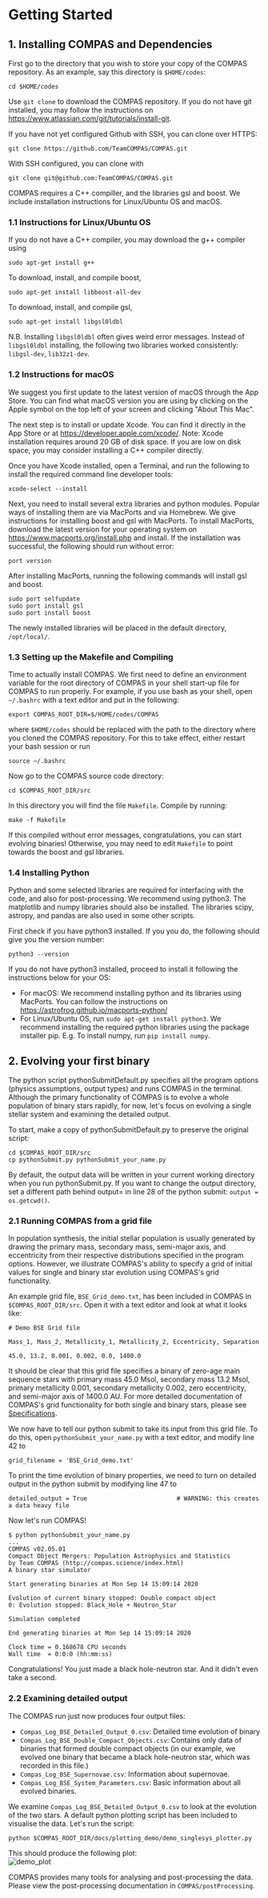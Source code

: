 [//]: ## (grip -b getting_started.md)


# Getting Started

## 1. Installing COMPAS and Dependencies
First go to the directory that you wish to store your copy of the COMPAS repository. As an example, say this directory is `$HOME/codes`:

    cd $HOME/codes

 Use `git clone` to download the COMPAS repository. If you do not have git installed, you may follow the instructions on https://www.atlassian.com/git/tutorials/install-git.
 
 If you have not yet configured Github with SSH, you can clone over HTTPS:

    git clone https://github.com/TeamCOMPAS/COMPAS.git

With SSH configured, you can clone with

    git clone git@github.com:TeamCOMPAS/COMPAS.git

COMPAS requires a C++ compiller, and the libraries gsl and boost. We include installation instructions for Linux/Ubuntu OS and macOS. 

### 1.1 Instructions for Linux/Ubuntu OS
[//]: ## (Jeff, Reinhold and other Linux/Ubuntu users should check if instructions are correct)
If you do not have a C++ compiler, you may download the g++ compiler using

    sudo apt-get install g++

To download, install, and compile boost,

    sudo apt-get install libboost-all-dev

To download, install, and compile gsl,

    sudo apt-get install libgsl0ldbl

[//]: ## (What is this?)

N.B. Installing `libgsl0ldbl` often gives weird error messages. Instead of `libgsl0ldbl` installing, the following two libraries worked consistently: `libgsl-dev`, `lib32z1-dev`.

### 1.2 Instructions for macOS
[//]: ## (Ilya, Floor, Alejandro, and other Mac users should check if instructions are correct)
We suggest you first update to the latest version of macOS through the App Store. You can find what macOS version you are using by clicking on the Apple symbol on the top left of your screen and clicking "About This Mac".

The next step is to install or update Xcode. You can find it directly in the App Store or at https://developer.apple.com/xcode/. Note: Xcode installation requires around 20 GB of disk space. If you are low on disk space, you may consider installing a C++ compiler directly.
 
Once you have Xcode installed, open a Terminal, and run the following to install the required command line developer tools:

[//]: ## (Not sure if this still works)
 
    xcode-select --install

Next, you need to install several extra libraries and python modules. Popular ways of installing them are via MacPorts and via Homebrew. We give instructions for installing boost and gsl with MacPorts. To install MacPorts, download the latest version for your operating system on https://www.macports.org/install.php and install. If the installation was successful, the following should run without error:

    port version

After installing MacPorts, running the following commands will install gsl and boost.

    sudo port selfupdate
    sudo port install gsl
    sudo port install boost

The newly installed libraries will be placed in the default directory, `/opt/local/`.

### 1.3 Setting up the Makefile and Compiling
Time to actually install COMPAS. We first need to define an environment variable for the root directory of COMPAS in your shell start-up file for COMPAS to run properly. For example, if you use bash as your shell, open `~/.bashrc` with a text editor and put in the following:

    export COMPAS_ROOT_DIR=$/HOME/codes/COMPAS

where `$HOME/codes` should be replaced with the path to the directory where you cloned the COMPAS repository. For this to take effect, either restart your bash session or run

    source ~/.bashrc
    
Now go to the COMPAS source code directory:

    cd $COMPAS_ROOT_DIR/src

In this directory you will find the file `Makefile`. Compile by running:

    make -f Makefile

If this compiled without error messages, congratulations, you can start evolving binaries! Otherwise, you may need to edit `Makefile` to point towards the boost and gsl libraries.

### 1.4 Installing Python
Python and some selected libraries are required for interfacing with the code, and also for post-processing. We recommend using python3. The matplotlib and numpy libraries should also be installed. The libraries scipy, astropy, and pandas are also used in some other scripts.

First check if you have python3 installed. If you you do, the following should give you the version number:

    python3 --version

If you do not have python3 installed, proceed to install it following the instructions below for your OS:

* For macOS: We recommend installing python and its libraries using MacPorts. You can follow the instructions on https://astrofrog.github.io/macports-python/
* For Linux/Ubuntu OS, run `sudo apt-get install python3`. We recommend installing the required python libraries using the package installer pip. E.g. To install numpy, run `pip install numpy`.


## 2. Evolving your first binary
The python script pythonSubmitDefault.py specifies all the program options (physics assumptions, output types) and runs COMPAS in the terminal. Although the primary functionality of COMPAS is to evolve a whole population of binary stars rapidly, for now, let's focus on evolving a single stellar system and examining the detailed output.

To start, make a copy of pythonSubmitDefault.py to preserve the original script:

    cd $COMPAS_ROOT_DIR/src
    cp pythonSubmit.py pythonSubmit_your_name.py

By default, the output data will be written in your current working directory when you run pythonSubmit.py. If you want to change the output directory, set a different path behind output= in line 28 of the python submit: `output = os.getcwd()`.

### 2.1 Running COMPAS from a grid file
In population synthesis, the initial stellar population is usually generated by drawing the primary mass, secondary mass, semi-major axis, and eccentricity from their respective distributions specified in the program options. However, we illustrate COMPAS's ability to specify a grid of initial values for single and binary star evolution using COMPAS's grid functionality.

An example grid file, `BSE_Grid_demo.txt`, has been included in COMPAS in `$COMPAS_ROOT_DIR/src`. Open it with a text editor and look at what it looks like:

    # Demo BSE Grid file

    Mass_1, Mass_2, Metallicity_1, Metallicity_2, Eccentricity, Separation
    
    45.0, 13.2, 0.001, 0.002, 0.0, 1400.0


It should be clear that this grid file specifies a binary of zero-age main sequence stars with primary mass 45.0 Msol, secondary mass 13.2 Msol, primary metallicity 0.001, secondary metallicity 0.002, zero eccentricity, and semi-major axis of 1400.0 AU. For more detailed documentation of COMPAS's grid functionality for both single and binary stars, please see [Specifications](https://github.com/TeamCOMPAS/COMPAS/tree/master/docs/COMPAS_Doc.pdf).

We now have to tell our python submit to take its input from this grid file. To do this, open `pythonSubmit_your_name.py` with a text editor, and modify line 42 to

    grid_filename = 'BSE_Grid_demo.txt'

To print the time evolution of binary properties, we need to turn on detailed output in the python submit by modifying line 47 to

    detailed_output = True                         # WARNING: this creates a data heavy file

Now let's run COMPAS!

    $ python pythonSubmit_your_name.py
    ...
    COMPAS v02.05.01
    Compact Object Mergers: Population Astrophysics and Statistics 
    by Team COMPAS (http://compas.science/index.html)
    A binary star simulator

    Start generating binaries at Mon Sep 14 15:09:14 2020

    Evolution of current binary stopped: Double compact object
    0: Evolution stopped: Black_Hole + Neutron_Star

    Simulation completed

    End generating binaries at Mon Sep 14 15:09:14 2020

    Clock time = 0.168678 CPU seconds
    Wall time  = 0:0:0 (hh:mm:ss)

Congratulations! You just made a black hole-neutron star. And it didn't even take a second.


### 2.2 Examining detailed output
The COMPAS run just now produces four output files:

* `Compas_Log_BSE_Detailed_Output_0.csv`: Detailed time evolution of binary
* `Compas_Log_BSE_Double_Compact_Objects.csv`: Contains only data of binaries that formed double compact objects (in our example, we evolved one binary that became a black hole-neutron star, which was recorded in this file.)
* `Compas_Log_BSE_Supernovae.csv`: Information about supernovae.
* `Compas_Log_BSE_System_Parameters.csv`: Basic information about all evolved binaries.

We examine `Compas_Log_BSE_Detailed_Output_0.csv` to look at the evolution of the two stars. A default python plotting script has been included to visualise the data. Let's run the script:

    python $COMPAS_ROOT_DIR/docs/plotting_demo/demo_singlesys_plotter.py

This should produce the following plot:  
![demo_plot](plotting_demo/demo_plot.png)

COMPAS provides many tools for analysing and post-processing the data. Please view the post-processing documentation in `COMPAS/postProcessing`. 






